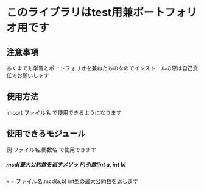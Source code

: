 # このライブラリはtest用兼ポートフォリオ用です
## 注意事項
あくまでも学習とポートフォリオを兼ねたものなのでインストールの際は自己責任でお願いします
## 使用方法
import ファイル名 で使用できるようになります
## 使用できるモジュール
例 ファイル名.関数名 で使用できます
##### mcd(最大公約数を返すメソッド)引数(int a, int b)
x = ファイル名.mcd(a,b)
int型の最大公約数を返します
